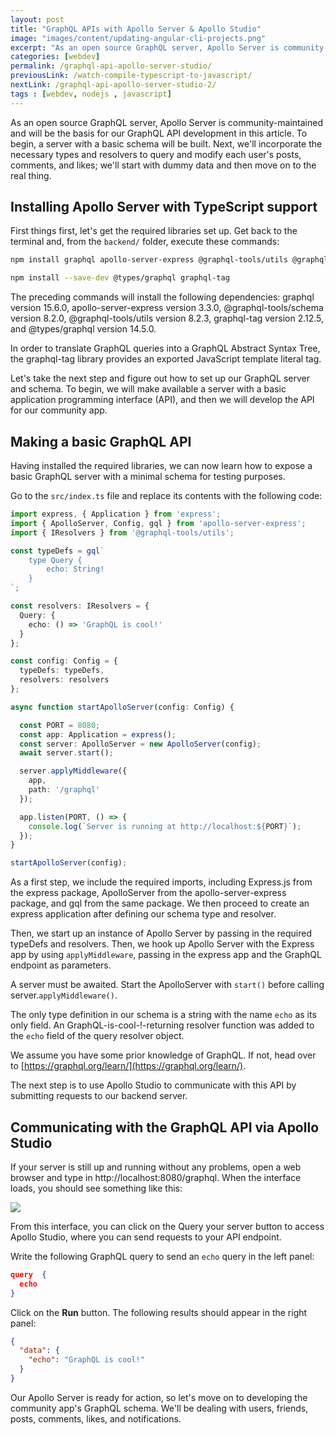 ```yaml
---
layout: post
title: "GraphQL APIs with Apollo Server & Apollo Studio"
image: "images/content/updating-angular-cli-projects.png"
excerpt: "As an open source GraphQL server, Apollo Server is community-maintained and will be the basis for our GraphQL API development in this article." 
categories: [webdev]
permalink: /graphql-api-apollo-server-studio/
previousLink: /watch-compile-typescript-to-javascript/
nextLink: /graphql-api-apollo-server-studio-2/
tags : [webdev, nodejs , javascript] 
---
```


As an open source GraphQL server, Apollo Server is community-maintained and will be the basis for our GraphQL API development in this article. To begin, a server with a basic schema will be built. Next, we'll incorporate the necessary types and resolvers to query and modify each user's posts, comments, and likes; we'll start with dummy data and then move on to the real thing.

## Installing Apollo Server with TypeScript support

First things first, let's get the required libraries set up. Get back to the terminal and, from the `backend/` folder, execute these commands:

```bash
npm install graphql apollo-server-express @graphql-tools/utils @graphql-tools/schema 

npm install --save-dev @types/graphql graphql-tag 
```

The preceding commands will install the following dependencies: graphql version 15.6.0, apollo-server-express version 3.3.0, @graphql-tools/schema version 8.2.0, @graphql-tools/utils version 8.2.3, graphql-tag version 2.12.5, and @types/graphql version 14.5.0.

In order to translate GraphQL queries into a GraphQL Abstract Syntax Tree, the graphql-tag library provides an exported JavaScript template literal tag.

Let's take the next step and figure out how to set up our GraphQL server and schema. To begin, we will make available a server with a basic application programming interface (API), and then we will develop the API for our community app.

## Making a basic GraphQL API

Having installed the required libraries, we can now learn how to expose a basic GraphQL server with a minimal schema for testing purposes.

Go to the `src/index.ts` file and replace its contents with the following code:

```ts
import express, { Application } from 'express'; 
import { ApolloServer, Config, gql } from 'apollo-server-express'; 
import { IResolvers } from '@graphql-tools/utils'; 

const typeDefs = gql`  
    type Query {  
        echo: String!  
    }  
`;

const resolvers: IResolvers = { 
  Query: { 
    echo: () => 'GraphQL is cool!' 
  } 
};  

const config: Config = { 
  typeDefs: typeDefs, 
  resolvers: resolvers 
}; 

async function startApolloServer(config: Config) { 

  const PORT = 8080; 
  const app: Application = express(); 
  const server: ApolloServer = new ApolloServer(config); 
  await server.start(); 

  server.applyMiddleware({ 
    app, 
    path: '/graphql' 
  }); 

  app.listen(PORT, () => { 
    console.log(`Server is running at http://localhost:${PORT}`); 
  }); 
} 

startApolloServer(config); 
```

As a first step, we include the required imports, including Express.js from the express package, ApolloServer from the apollo-server-express package, and gql from the same package. We then proceed to create an express application after defining our schema type and resolver.

Then, we start up an instance of Apollo Server by passing in the required typeDefs and resolvers. Then, we hook up Apollo Server with the Express app by using `applyMiddleware`, passing in the express app and the GraphQL endpoint as parameters.

A server must be awaited. Start the ApolloServer with `start()` before calling server.`applyMiddleware()`.

The only type definition in our schema is a string with the name `echo` as its only field. An GraphQL-is-cool-!-returning resolver function was added to the `echo` field of the query resolver object.

We assume you have some prior knowledge of GraphQL. If not, head over to [https://graphql.org/learn/](https://graphql.org/learn/).

The next step is to use Apollo Studio to communicate with this API by submitting requests to our backend server.

## Communicating with the GraphQL API via Apollo Studio

If your server is still up and running without any problems, open a web browser and type in http://localhost:8080/graphql. When the interface loads, you should see something like this:

![](https://codevoweb.com/wp-content/uploads/2022/06/nextjs-graphql-typegraphql-api-apollo-server-gui-937x1024.png?ezimgfmt=ng:webp/ngcb1)

From this interface, you can click on the Query your server button to access Apollo Studio, where you can send requests to your API endpoint. 

Write the following GraphQL query to send an `echo` query in the left panel:

```json
query  {
  echo
}
```

Click on the **Run** button. The following results should appear in the right panel: 

```json
{
  "data": {
    "echo": "GraphQL is cool!"
  }
}
```

Our Apollo Server is ready for action, so let's move on to developing the community app's GraphQL schema. We'll be dealing with users, friends, posts, comments, likes, and notifications.